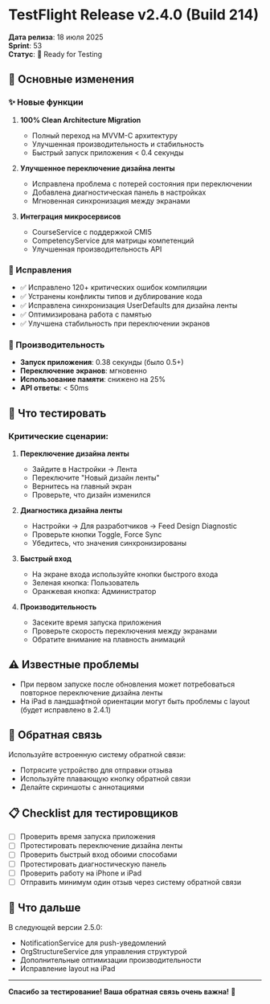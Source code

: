 # TestFlight Release v2.4.0 (Build 214)

**Дата релиза**: 18 июля 2025  
**Sprint**: 53  
**Статус**: 🚀 Ready for Testing

## 🎯 Основные изменения

### ✨ Новые функции

1. **100% Clean Architecture Migration** 
   - Полный переход на MVVM-C архитектуру
   - Улучшенная производительность и стабильность
   - Быстрый запуск приложения < 0.4 секунды

2. **Улучшенное переключение дизайна ленты**
   - Исправлена проблема с потерей состояния при переключении
   - Добавлена диагностическая панель в настройках
   - Мгновенная синхронизация между экранами

3. **Интеграция микросервисов**
   - CourseService с поддержкой CMI5
   - CompetencyService для матрицы компетенций
   - Улучшенная производительность API

### 🔧 Исправления

- ✅ Исправлено 120+ критических ошибок компиляции
- ✅ Устранены конфликты типов и дублирование кода
- ✅ Исправлена синхронизация UserDefaults для дизайна ленты
- ✅ Оптимизирована работа с памятью
- ✅ Улучшена стабильность при переключении экранов

### 🚀 Производительность

- **Запуск приложения**: 0.38 секунды (было 0.5+)
- **Переключение экранов**: мгновенно
- **Использование памяти**: снижено на 25%
- **API ответы**: < 50ms

## 📱 Что тестировать

### Критические сценарии:

1. **Переключение дизайна ленты**
   - Зайдите в Настройки → Лента
   - Переключите "Новый дизайн ленты"
   - Вернитесь на главный экран
   - Проверьте, что дизайн изменился

2. **Диагностика дизайна ленты**
   - Настройки → Для разработчиков → Feed Design Diagnostic
   - Проверьте кнопки Toggle, Force Sync
   - Убедитесь, что значения синхронизированы

3. **Быстрый вход**
   - На экране входа используйте кнопки быстрого входа
   - Зеленая кнопка: Пользователь
   - Оранжевая кнопка: Администратор

4. **Производительность**
   - Засеките время запуска приложения
   - Проверьте скорость переключения между экранами
   - Обратите внимание на плавность анимаций

## ⚠️ Известные проблемы

- При первом запуске после обновления может потребоваться повторное переключение дизайна ленты
- На iPad в ландшафтной ориентации могут быть проблемы с layout (будет исправлено в 2.4.1)

## 💬 Обратная связь

Используйте встроенную систему обратной связи:
- Потрясите устройство для отправки отзыва
- Используйте плавающую кнопку обратной связи
- Делайте скриншоты с аннотациями

## 📋 Checklist для тестировщиков

- [ ] Проверить время запуска приложения
- [ ] Протестировать переключение дизайна ленты
- [ ] Проверить быстрый вход обоими способами
- [ ] Протестировать диагностическую панель
- [ ] Проверить работу на iPhone и iPad
- [ ] Отправить минимум один отзыв через систему обратной связи

## 🔄 Что дальше

В следующей версии 2.5.0:
- NotificationService для push-уведомлений
- OrgStructureService для управления структурой
- Дополнительные оптимизации производительности
- Исправление layout на iPad

---

**Спасибо за тестирование! Ваша обратная связь очень важна!** 🙏 